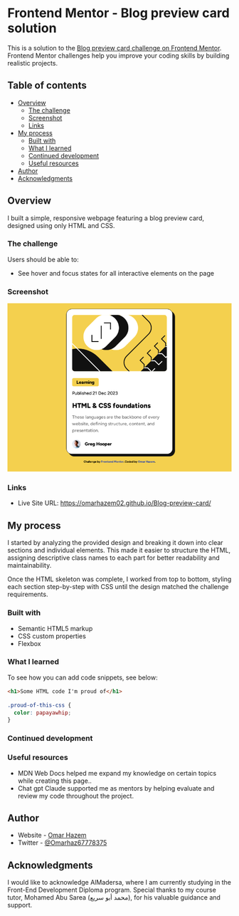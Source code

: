 # Frontend Mentor - Blog preview card solution

This is a solution to the [Blog preview card challenge on Frontend Mentor](https://www.frontendmentor.io/challenges/blog-preview-card-ckPaj01IcS). Frontend Mentor challenges help you improve your coding skills by building realistic projects. 

## Table of contents

- [Overview](#overview)
  - [The challenge](#the-challenge)
  - [Screenshot](#screenshot)
  - [Links](#links)
- [My process](#my-process)
  - [Built with](#built-with)
  - [What I learned](#what-i-learned)
  - [Continued development](#continued-development)
  - [Useful resources](#useful-resources)
- [Author](#author)
- [Acknowledgments](#acknowledgments)


## Overview

I built a simple, responsive webpage featuring a blog preview card, designed using only HTML and CSS.

### The challenge

Users should be able to:

- See hover and focus states for all interactive elements on the page

### Screenshot

![screen shot of the webpage](webpage-screenshot.png)

### Links

- Live Site URL: https://omarhazem02.github.io/Blog-preview-card/

## My process

 I started by analyzing the provided design and breaking it down into clear sections and individual elements. This made it easier to structure the HTML, assigning descriptive class names to each part for better readability and maintainability.

Once the HTML skeleton was complete, I worked from top to bottom, styling each section step-by-step with CSS until the design matched the challenge requirements.

### Built with

- Semantic HTML5 markup
- CSS custom properties
- Flexbox

### What I learned



To see how you can add code snippets, see below:

```html
<h1>Some HTML code I'm proud of</h1>
```
```css
.proud-of-this-css {
  color: papayawhip;
}
```

### Continued development



### Useful resources

- MDN Web Docs helped me expand my knowledge on certain topics while creating this page..
- Chat gpt Claude supported me as  mentors by helping evaluate and review my code throughout the project.
  
## Author

- Website - [Omar Hazem](https://www.linkedin.com/in/omar-hazem-aa287a273/)
- Twitter - [@Omarhaz67778375](https://x.com/OmarHaz67778375)


## Acknowledgments

I would like to acknowledge AlMadersa, where I am currently studying in the Front-End Development Diploma program.
Special thanks to my course tutor, Mohamed Abu Sarea (محمد أبو سريع), for his valuable guidance and support.

